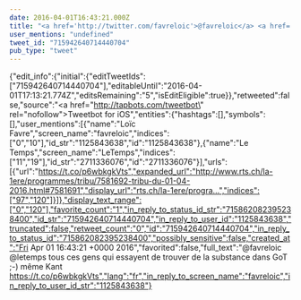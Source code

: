 ```yaml
---
date: 2016-04-01T16:43:21.000Z
title: "<a href='http://twitter.com/favreloic'>@favreloic</a> <a href='http://twitter.com/letemps'>@letemps</a> tous ces gens qui essayent de trouver de la substance dans GoT ;-) même Kant https://t.co/p6wbkgkVts″"
user_mentions: "undefined"
tweet_id: "715942640714440704"
pub_type: "tweet"
---
```

{"edit_info":{"initial":{"editTweetIds":["715942640714440704"],"editableUntil":"2016-04-01T17:13:21.774Z","editsRemaining":"5","isEditEligible":true}},"retweeted":false,"source":"<a href=\"http://tapbots.com/tweetbot\" rel=\"nofollow\">Tweetbot for iΟS</a>","entities":{"hashtags":[],"symbols":[],"user_mentions":[{"name":"Loïc Favre","screen_name":"favreloic","indices":["0","10"],"id_str":"1125843638","id":"1125843638"},{"name":"Le Temps","screen_name":"LeTemps","indices":["11","19"],"id_str":"2711336076","id":"2711336076"}],"urls":[{"url":"https://t.co/p6wbkgkVts","expanded_url":"http://www.rts.ch/la-1ere/programmes/tribu/7581692-tribu-du-01-04-2016.html#7581691","display_url":"rts.ch/la-1ere/progra…","indices":["97","120"]}]},"display_text_range":["0","120"],"favorite_count":"1","in_reply_to_status_id_str":"715862082395238400","id_str":"715942640714440704","in_reply_to_user_id":"1125843638","truncated":false,"retweet_count":"0","id":"715942640714440704","in_reply_to_status_id":"715862082395238400","possibly_sensitive":false,"created_at":"Fri Apr 01 16:43:21 +0000 2016","favorited":false,"full_text":"@favreloic @letemps tous ces gens qui essayent de trouver de la substance dans GoT ;-) même Kant https://t.co/p6wbkgkVts","lang":"fr","in_reply_to_screen_name":"favreloic","in_reply_to_user_id_str":"1125843638"}
